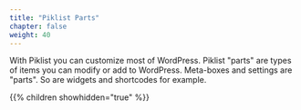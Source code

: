 ```yaml
---
title: "Piklist Parts"
chapter: false
weight: 40
---
```


With Piklist you can customize most of WordPress.  Piklist "parts" are types of items you can modify or add to WordPress. Meta-boxes and settings are "parts". So are widgets and shortcodes for example.

{{% children showhidden="true" %}}
